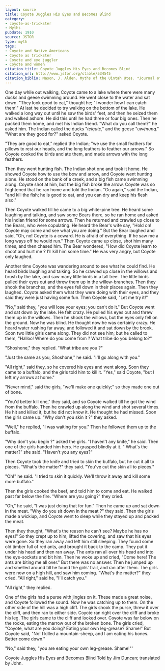 ```yaml
---
layout: source
title: Coyote Juggles His Eyes and Becomes Blind
category: 
- coyote-as-trickster
- Myths
pubdate: 1910
source: JSTOR
type: myth
tags:
- Coyote and Native Americans
- Coyote as trickster
- Coyote and eye juggler 
- Coyote and women
citation_title: Coyote Juggles His Eyes and Becomes Blind
citation_url: http://www.jstor.org/stable/534545
citation_biblio: Mason, J. Alden. Myths of the Uintah Utes. *Journal of American Folk-Lore* 1910, Vol. 23, pp. 299-363.
---
```


One day while out walking, Coyote came to a lake where there were many ducks and geese swimming around. He went close to the water and sat down. "They look good to eat," thought he; "I wonder how I can catch them!" At last he decided to try walking on the bottom of the lake. He walked a long way out until he saw the birds' feet, and then he seized them and walked ashore. He did this until he had three or four big ones. Then he packed them home, and met his Indian friend. "What do you call them?" he asked him. The Indian called the ducks "*tciqutc*," and the geese "*uwénunq*." "What are they good for?" asked Coyote. 

"They are good to eat," replied the Indian; "we use the small feathers for pillows to rest our heads, and the long feathers to feather our arrows." So Coyote cooked the birds and ate them, and made arrows with the long feathers.

Then they went hunting fish. The Indian shot one and took it home. He showed Coyote how to use the bow and arrow, and Coyote went hunting alone. He stood on the bank of a creek, and a big fish came swimming along. Coyote shot at him, but the big fish broke the arrow. Coyote was so frightened that he ran home and told the Indian. "Go again," said the Indian, "and kill the fish; he is good to eat, and you can dry and keep his flesh also."

Then Coyote walked till he came to a big white-pine tree. He heard some laughing and talking, and saw some Bears there, so he ran home and asked his Indian friend for some arrows. Then he returned and crawled up close to the Bears, who were copulating. He heard the Bear's wife say, "Hold on! Coyote may come and see what you are doing." But the Bear laughed and said, "Oh, no! Coyote is a coward. He is afraid of everything. If he saw me a long ways off he would run." Then Coyote came up close, shot him many times, and then chased him. The Bear wondered, "How did Coyote learn to shoot and hurt me ? I'll kill him some time." He was very angry, but Coyote only laughed.

Another time Coyote was wandering around to see what he could find. He heard birds laughing and talking. So he crawled up close in the willows and brush by the lake, and saw many little birds in a tall tree. The little birds pulled their eyes out and threw them up in the willow-branches. Then they shook the branches, and the eyes fell down in their places again. Then they laughed. Coyote asked them what they were doing with their eyes, and they said they were just having some fun. Then Coyote said, "Let me try it!" 

"No," said they, "you will lose your eyes; you can't do it." But Coyote went and sat down by the lake. He felt crazy. He pulled his eyes out and threw them up in the willows. Then he shook the willows, but the eyes only fell on the ground. Now he was blind. He thought now he was certainly crazy. He heard water rushing far away, and followed it and sat down by the brook.  
Soon two little girls came along. They did not see him; but he called to them, "Halloo! Where do you come from ? What tribe do you belong to?" 

"Shoshone," they replied. "What tribe are you ?" 

"Just the same as you, Shoshone," he said. "I'll go along with you."

"All right," said they, so he covered his eyes and went along. Soon they came to a buffalo, and the girls told him to kill it. 
"Yes," said Coyote, "but I left my arrows at home."

"Never mind," said the girls, "we'll make one quickly;" so they made one out of bone. 

"You'd better kill one," they said, and so Coyote walked till he got the wind from the buffalo. Then he crawled up along the wind and shot several times. He hit and killed it, but he did not know it. He thought he had missed. Soon the girls came up. "Why don't you skin it ?" they asked. 

"Well," he replied, "I was waiting for you." Then he followed them up to the buffalo.

"Why don't you begin ?" asked the girls. "I haven't any knife," he said. Then one of the girls handed him hers. He grasped blindly at it. " What's the matter?” she said. "Haven't you any eyes?" 

Then Coyote took the knife and tried to skin the buffalo, but he cut it all to pieces. "What's the matter?" they said. "You've cut the skin all to pieces."

"Oh!" he said. "I tried to skin it quickly. We'll throw it away and kill some more buffalo."

Then the girls cooked the beef, and told him to come and eat. He walked past far below the fire. "Where are you going?" they cried.

"Oh," he said, "I was just doing that for fun." Then he came up and sat down in the meat. "Why do you sit down in the meat ?" they said. Then the girls made a wickiup, and Coyote went to sleep while they stayed up and packed the meat.

Then they thought, "What's the reason he can't see? Maybe he has no eyes!" So they crept up to him, lifted the covering, and saw that his eyes were gone. So they ran away and left him still sleeping. They found some old timber full of red ants, and brought it back to the camp. They put it under his head and then ran away. The ants ran all over his head and into the eye-sockets and bit him. Then he woke up and cried, "Come here! The ants are biting me all over." But there was no answer. Then he jumped up and smelled around till he found the girls' trail, and ran after them. The girls were now on a high hill, and saw him coming. "What's the matter?" they cried. "All right," said he, "I'll catch you."

"All right," they replied. 

One of the girls had a purse with jingles on it. These made a great noise, and Coyote followed the sound. Now he was catching up to them. On the other side of the hill was a high cliff. The girls shook the purse, threw it over the cliff, and then ran to either side. Coyote ran right over the cliff and broke his leg. The girls came to the cliff and looked over. Coyote was far below on the rocks, eating the marrow out of the broken bone. The girls cried, "Coyote, what are you doing? Eating your own leg-grease? Shame!" But Coyote said, "No! I killed a mountain-sheep, and I am eating his bones. Better come down." 

"No," said they, "you are eating your own leg-grease. Shame!"'

Coyote Juggles His Eyes and Becomes Blind
Told by Jim Duncan; translated by John.
